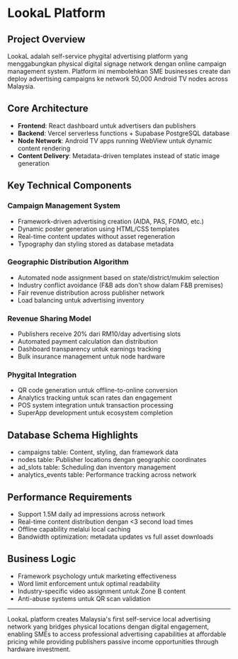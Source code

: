 # LookaL Platform

## Project Overview
LookaL adalah self-service phygital advertising platform yang menggabungkan physical digital signage network dengan online campaign management system. Platform ini membolehkan SME businesses create dan deploy advertising campaigns ke network 50,000 Android TV nodes across Malaysia.

## Core Architecture
- **Frontend**: React dashboard untuk advertisers dan publishers
- **Backend**: Vercel serverless functions + Supabase PostgreSQL database
- **Node Network**: Android TV apps running WebView untuk dynamic content rendering
- **Content Delivery**: Metadata-driven templates instead of static image generation

## Key Technical Components

### Campaign Management System
- Framework-driven advertising creation (AIDA, PAS, FOMO, etc.)
- Dynamic poster generation using HTML/CSS templates
- Real-time content updates without asset regeneration
- Typography dan styling stored as database metadata

### Geographic Distribution Algorithm
- Automated node assignment based on state/district/mukim selection
- Industry conflict avoidance (F&B ads don't show dalam F&B premises)
- Fair revenue distribution across publisher network
- Load balancing untuk advertising inventory

### Revenue Sharing Model
- Publishers receive 20% dari RM10/day advertising slots
- Automated payment calculation dan distribution
- Dashboard transparency untuk earnings tracking
- Bulk insurance management untuk node hardware

### Phygital Integration
- QR code generation untuk offline-to-online conversion
- Analytics tracking untuk scan rates dan engagement
- POS system integration untuk transaction processing
- SuperApp development untuk ecosystem completion

## Database Schema Highlights
- campaigns table: Content, styling, dan framework data
- nodes table: Publisher locations dengan geographic coordinates
- ad_slots table: Scheduling dan inventory management
- analytics_events table: Performance tracking across network

## Performance Requirements
- Support 1.5M daily ad impressions across network
- Real-time content distribution dengan <3 second load times
- Offline capability melalui local caching
- Bandwidth optimization: metadata updates vs full asset downloads

## Business Logic
- Framework psychology untuk marketing effectiveness
- Word limit enforcement untuk optimal readability
- Industry-specific video assignment untuk Zone B content
- Anti-abuse systems untuk QR scan validation

---

LookaL platform creates Malaysia's first self-service local advertising network yang bridges physical locations dengan digital engagement, enabling SMEs to access professional advertising capabilities at affordable pricing while providing publishers passive income opportunities through hardware investment.
